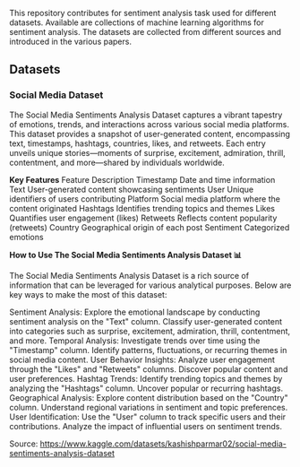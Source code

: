 This repository contributes for sentiment analysis task used for different datasets. Available are collections of machine learning algorithms for sentiment analysis. The datasets are collected from different sources and introduced in the various papers.

## Datasets
### Social Media Dataset
The Social Media Sentiments Analysis Dataset captures a vibrant tapestry of emotions, trends, and interactions across various social media platforms. This dataset provides a snapshot of user-generated content, encompassing text, timestamps, hashtags, countries, likes, and retweets. Each entry unveils unique stories—moments of surprise, excitement, admiration, thrill, contentment, and more—shared by individuals worldwide.

**Key Features**
Feature	Description
Timestamp	Date and time information
Text	User-generated content showcasing sentiments
User	Unique identifiers of users contributing
Platform	Social media platform where the content originated
Hashtags	Identifies trending topics and themes
Likes	Quantifies user engagement (likes)
Retweets	Reflects content popularity (retweets)
Country	Geographical origin of each post
Sentiment	Categorized emotions

**How to Use The Social Media Sentiments Analysis Dataset 📊**

The Social Media Sentiments Analysis Dataset is a rich source of information that can be leveraged for various analytical purposes. Below are key ways to make the most of this dataset:

Sentiment Analysis: Explore the emotional landscape by conducting sentiment analysis on the "Text" column. Classify user-generated content into categories such as surprise, excitement, admiration, thrill, contentment, and more.
Temporal Analysis: Investigate trends over time using the "Timestamp" column. Identify patterns, fluctuations, or recurring themes in social media content.
User Behavior Insights: Analyze user engagement through the "Likes" and "Retweets" columns. Discover popular content and user preferences.
Hashtag Trends: Identify trending topics and themes by analyzing the "Hashtags" column. Uncover popular or recurring hashtags.
Geographical Analysis: Explore content distribution based on the "Country" column. Understand regional variations in sentiment and topic preferences.
User Identification: Use the "User" column to track specific users and their contributions. Analyze the impact of influential users on sentiment trends.

Source: https://www.kaggle.com/datasets/kashishparmar02/social-media-sentiments-analysis-dataset

